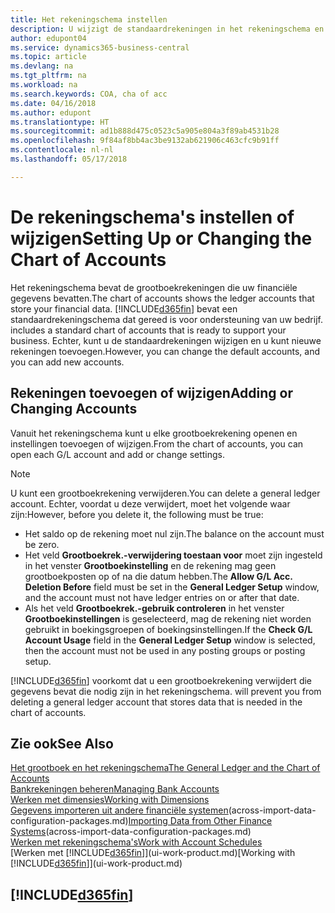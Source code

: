 ```yaml
---
title: Het rekeningschema instellen
description: U wijzigt de standaardrekeningen in het rekeningschema en u kunt nieuwe rekeningen toevoegen.
author: edupont04
ms.service: dynamics365-business-central
ms.topic: article
ms.devlang: na
ms.tgt_pltfrm: na
ms.workload: na
ms.search.keywords: COA, cha of acc
ms.date: 04/16/2018
ms.author: edupont
ms.translationtype: HT
ms.sourcegitcommit: ad1b888d475c0523c5a905e804a3f89ab4531b28
ms.openlocfilehash: 9f84af8bb4ac3be9132ab621906c463cfc9b91ff
ms.contentlocale: nl-nl
ms.lasthandoff: 05/17/2018

---
```

# <a name="setting-up-or-changing-the-chart-of-accounts"></a><span data-ttu-id="ab72d-103">De rekeningschema's instellen of wijzigen</span><span class="sxs-lookup"><span data-stu-id="ab72d-103">Setting Up or Changing the Chart of Accounts</span></span>
<span data-ttu-id="ab72d-104">Het rekeningschema bevat de grootboekrekeningen die uw financiële gegevens bevatten.</span><span class="sxs-lookup"><span data-stu-id="ab72d-104">The chart of accounts shows the ledger accounts that store your financial data.</span></span> [!INCLUDE[d365fin](includes/d365fin_md.md)]<span data-ttu-id="ab72d-105"> bevat een standaardrekeningschema dat gereed is voor ondersteuning van uw bedrijf.</span><span class="sxs-lookup"><span data-stu-id="ab72d-105"> includes a standard chart of accounts that is ready to support your business.</span></span>
<span data-ttu-id="ab72d-106">Echter, kunt u de standaardrekeningen wijzigen en u kunt nieuwe rekeningen toevoegen.</span><span class="sxs-lookup"><span data-stu-id="ab72d-106">However, you can change the default accounts, and you can add new accounts.</span></span>  

## <a name="adding-or-changing-accounts"></a><span data-ttu-id="ab72d-107">Rekeningen toevoegen of wijzigen</span><span class="sxs-lookup"><span data-stu-id="ab72d-107">Adding or Changing Accounts</span></span>
<span data-ttu-id="ab72d-108">Vanuit het rekeningschema kunt u elke grootboekrekening openen en instellingen toevoegen of wijzigen.</span><span class="sxs-lookup"><span data-stu-id="ab72d-108">From the chart of accounts, you can open each G/L account and add or change settings.</span></span>

> [!NOTE]  
>   <span data-ttu-id="ab72d-109">U kunt een grootboekrekening verwijderen.</span><span class="sxs-lookup"><span data-stu-id="ab72d-109">You can delete a general ledger account.</span></span> <span data-ttu-id="ab72d-110">Echter, voordat u deze verwijdert, moet het volgende waar zijn:</span><span class="sxs-lookup"><span data-stu-id="ab72d-110">However, before you delete it, the following must be true:</span></span>  

* <span data-ttu-id="ab72d-111">Het saldo op de rekening moet nul zijn.</span><span class="sxs-lookup"><span data-stu-id="ab72d-111">The balance on the account must be zero.</span></span>  
* <span data-ttu-id="ab72d-112">Het veld **Grootboekrek.-verwijdering toestaan voor** moet zijn ingesteld in het venster **Grootboekinstelling** en de rekening mag geen grootboekposten op of na die datum hebben.</span><span class="sxs-lookup"><span data-stu-id="ab72d-112">The **Allow G/L Acc. Deletion Before** field must be set in the **General Ledger Setup** window, and the account must not have ledger entries on or after that date.</span></span>  
* <span data-ttu-id="ab72d-113">Als het veld **Grootboekrek.-gebruik controleren** in het venster **Grootboekinstellingen** is geselecteerd, mag de rekening niet worden gebruikt in boekingsgroepen of boekingsinstellingen.</span><span class="sxs-lookup"><span data-stu-id="ab72d-113">If the **Check G/L Account Usage** field in the **General Ledger Setup** window is selected, then the account must not be used in any posting groups or posting setup.</span></span>  

[!INCLUDE[d365fin](includes/d365fin_md.md)]<span data-ttu-id="ab72d-114"> voorkomt dat u een grootboekrekening verwijdert die gegevens bevat die nodig zijn in het rekeningschema.</span><span class="sxs-lookup"><span data-stu-id="ab72d-114"> will prevent you from deleting a general ledger account that stores data that is needed in the chart of accounts.</span></span>  

## <a name="see-also"></a><span data-ttu-id="ab72d-115">Zie ook</span><span class="sxs-lookup"><span data-stu-id="ab72d-115">See Also</span></span>
[<span data-ttu-id="ab72d-116">Het grootboek en het rekeningschema</span><span class="sxs-lookup"><span data-stu-id="ab72d-116">The General Ledger and the Chart of Accounts</span></span>](finance-general-ledger.md)  
[<span data-ttu-id="ab72d-117">Bankrekeningen beheren</span><span class="sxs-lookup"><span data-stu-id="ab72d-117">Managing Bank Accounts</span></span>](bank-manage-bank-accounts.md)  
[<span data-ttu-id="ab72d-118">Werken met dimensies</span><span class="sxs-lookup"><span data-stu-id="ab72d-118">Working with Dimensions</span></span>](finance-dimensions.md)  
<span data-ttu-id="ab72d-119">[Gegevens importeren uit andere financiële systemen](across-import-data-configuration-packages.md)(across-import-data-configuration-packages.md)</span><span class="sxs-lookup"><span data-stu-id="ab72d-119">[Importing Data from Other Finance Systems](across-import-data-configuration-packages.md)(across-import-data-configuration-packages.md)</span></span>  
[<span data-ttu-id="ab72d-120">Werken met rekeningschema's</span><span class="sxs-lookup"><span data-stu-id="ab72d-120">Work with Account Schedules</span></span>](bi-how-work-account-schedule.md)  
<span data-ttu-id="ab72d-121">[Werken met [!INCLUDE[d365fin](includes/d365fin_md.md)]](ui-work-product.md)</span><span class="sxs-lookup"><span data-stu-id="ab72d-121">[Working with [!INCLUDE[d365fin](includes/d365fin_md.md)]](ui-work-product.md)</span></span>  

## [!INCLUDE[d365fin](includes/free_trial_md.md)]

